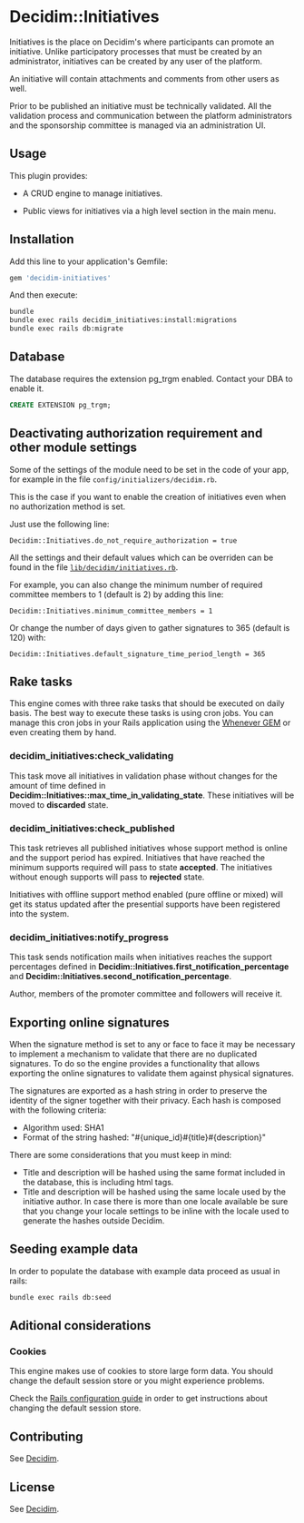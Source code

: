 # Decidim::Initiatives

Initiatives is the place on Decidim's where participants can promote an initiative. Unlike
participatory processes that must be created by an administrator, initiatives can be
created by any user of the platform.

An initiative will contain attachments and comments from other users as well.

Prior to be published an initiative must be technically validated. All the validation
process and communication between the platform administrators and the sponsorship
committee is managed via an administration UI.

## Usage

This plugin provides:

* A CRUD engine to manage initiatives.

* Public views for initiatives via a high level section in the main menu.

## Installation

Add this line to your application's Gemfile:

```ruby
gem 'decidim-initiatives'
```

And then execute:

```bash
bundle
bundle exec rails decidim_initiatives:install:migrations
bundle exec rails db:migrate
```

## Database

The database requires the extension pg_trgm enabled. Contact your DBA to enable it.

```sql
CREATE EXTENSION pg_trgm;
```

## Deactivating authorization requirement and other module settings

Some of the settings of the module need to be set in the code of your app, for example in the file `config/initializers/decidim.rb`.

This is the case if you want to enable the creation of initiatives even when no authorization method is set.

Just use the following line:
```
Decidim::Initiatives.do_not_require_authorization = true
```

All the settings and their default values which can be overriden can be found in the file [`lib/decidim/initiatives.rb`](https://github.com/decidim/decidim/blob/develop/decidim-initiatives/lib/decidim/initiatives.rb).

For example, you can also change the minimum number of required committee members to 1 (default is 2) by adding this line:
```
Decidim::Initiatives.minimum_committee_members = 1
```
Or change the number of days given to gather signatures to 365 (default is 120) with:
```
Decidim::Initiatives.default_signature_time_period_length = 365
```

## Rake tasks

This engine comes with three rake tasks that should be executed on daily basis. The best
way to execute these tasks is using cron jobs. You can manage this cron jobs in your
Rails application using the [Whenever GEM](https://github.com/javan/whenever) or even
creating them by hand.

### decidim_initiatives:check_validating

This task move all initiatives in validation phase without changes for the amount of
time defined in __Decidim::Initiatives::max_time_in_validating_state__. These initiatives
will be moved to __discarded__ state.

### decidim_initiatives:check_published

This task retrieves all published initiatives whose support method is online and the support
period has expired. Initiatives that have reached the minimum supports required will pass
to state __accepted__. The initiatives without enough supports will pass to __rejected__ state.

Initiatives with offline support method enabled (pure offline or mixed) will get its status updated
after the presential supports have been registered into the system.

### decidim_initiatives:notify_progress

This task sends notification mails when initiatives reaches the support percentages defined in
__Decidim::Initiatives.first_notification_percentage__ and __Decidim::Initiatives.second_notification_percentage__.

Author, members of the promoter committee and followers will receive it.

## Exporting online signatures

When the signature method is set to any or face to face it may be necessary to implement
a mechanism to validate that there are no duplicated signatures. To do so the engine provides
a functionality that allows exporting the online signatures to validate them against physical
signatures.

The signatures are exported as a hash string in order to preserve the identity of the signer together with their privacy.
Each hash is composed with the following criteria:

* Algorithm used: SHA1
* Format of the string hashed: "#{unique_id}#{title}#{description}"

There are some considerations that you must keep in mind:

* Title and description will be hashed using the same format included in the database, this is including html tags.
* Title and description will be hashed using the same locale used by the initiative author. In case there is more
  than one locale available be sure that you change your locale settings to be inline with
  the locale used to generate the hashes outside Decidim.

## Seeding example data

In order to populate the database with example data proceed as usual in rails:

```bash
bundle exec rails db:seed
```

## Aditional considerations

### Cookies

This engine makes use of cookies to store large form data. You should change the
default session store or you might experience problems.

Check the [Rails configuration guide](http://guides.rubyonrails.org/configuring.html#rails-general-configuration)
in order to get instructions about changing the default session store.

## Contributing

See [Decidim](https://github.com/decidim/decidim).

## License

See [Decidim](https://github.com/decidim/decidim).
